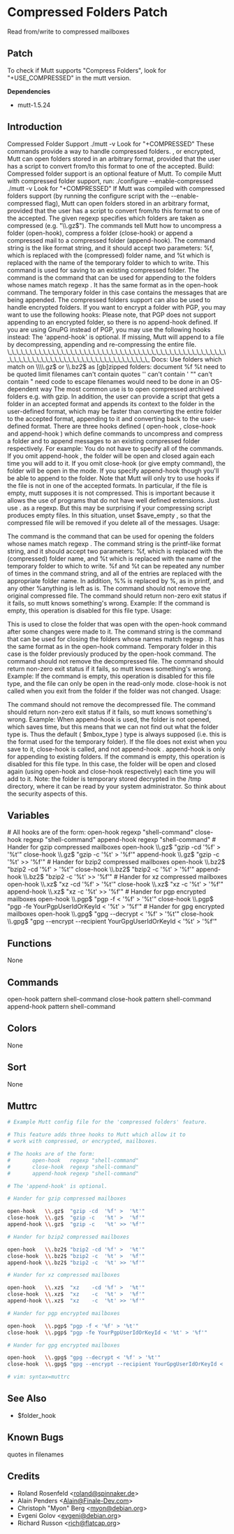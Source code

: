 Compressed Folders Patch
========================

Read from/write to compressed mailboxes

Patch
-----

To check if Mutt supports "Compress Folders", look for "+USE\_COMPRESSED" in the mutt version.

**Dependencies**
-   mutt-1.5.24

Introduction
------------

Compressed Folder Support ./mutt -v Look for "+COMPRESSED" These commands provide a way to handle compressed folders. , or encrypted, Mutt can open folders stored in an arbitrary format, provided that the user has a script to convert from/to this format to one of the accepted. Build: Compressed folder support is an optional feature of Mutt. To compile Mutt with compressed folder support, run: ./configure --enable-compressed ./mutt -v Look for "+COMPRESSED" If Mutt was compiled with compressed folders support (by running the
configure
script with the
--enable-compressed
flag), Mutt can open folders stored in an arbitrary format, provided that the user has a script to convert from/to this format to one of the accepted. The given regexp specifies which folders are taken as compressed (e.g. "\\\\.gz$"). The commands tell Mutt how to uncompress a folder (open-hook), compress a folder (close-hook) or append a compressed mail to a compressed folder (append-hook). The command string is the like format string, and it should accept two parameters: %f, which is replaced with the (compressed) folder name, and %t which is replaced with the name of the temporary folder to which to write. This command is used for saving to an existing compressed folder. The
command
is the command that can be used for appending to the folders whose names match
regexp
. It has the same format as in the
open-hook
command. The temporary folder in this case contains the messages that are being appended.
The compressed folders support can also be used to handle encrypted folders. If you want to encrypt a folder with PGP, you may want to use the following hooks: Please note, that PGP does not support appending to an encrypted folder, so there is no append-hook defined. If you are using GnuPG instead of PGP, you may use the following hooks instead: The 'append-hook' is optional. If missing, Mutt will append to a file by decompressing, appending and re-compressing the entire file. \_\_\_\_\_\_\_\_\_\_\_\_\_\_\_\_\_\_\_\_\_\_\_\_\_\_\_\_\_\_\_\_\_\_\_\_\_\_\_\_\_\_\_\_\_\_\_\_\_\_\_\_\_\_\_\_\_\_\_\_\_\_\_\_\_\_\_\_\_\_\_\_\_\_\_\_\_\_\_\_ Docs: Use folders which match on \\\\.gz$ or \\\\.bz2$ as [gb]zipped folders: document %f %t need to be quoted limit filenames can't contain quotes '' can't contain ' "" can't contain " need code to escape filenames would need to be done in an OS-dependent way The most common use is to open compressed archived folders e.g. with gzip. In addition, the user can provide a script that gets a folder in an accepted format and appends its context to the folder in the user-defined format, which may be faster than converting the entire folder to the accepted format, appending to it and converting back to the user-defined format. There are three hooks defined (
open-hook
,
close-hook
and
append-hook
) which define commands to uncompress and compress a folder and to append messages to an existing compressed folder respectively. For example: You do not have to specify all of the commands. If you omit
append-hook
, the folder will be open and closed again each time you will add to it. If you omit
close-hook
(or give empty command), the folder will be open in the mode. If you specify
append-hook
though you'll be able to append to the folder. Note that Mutt will only try to use hooks if the file is not in one of the accepted formats. In particular, if the file is empty, mutt supposes it is not compressed. This is important because it allows the use of programs that do not have well defined extensions. Just use
.
as a regexp. But this may be surprising if your compressing script produces empty files. In this situation, unset
$save\_empty
, so that the compressed file will be removed if you delete all of the messages.
Usage:

The
command
is the command that can be used for opening the folders whose names match
regexp
. The
command
string is the printf-like format string, and it should accept two parameters: %f, which is replaced with the (compressed) folder name, and %t which is replaced with the name of the temporary folder to which to write. %f and %t can be repeated any number of times in the command string, and all of the entries are replaced with the appropriate folder name. In addition, %% is replaced by %, as in printf, and any other %anything is left as is. The
command
should
not
remove the original compressed file. The
command
should return non-zero exit status if it fails, so mutt knows something's wrong. Example: If the
command
is empty, this operation is disabled for this file type.
Usage:

This is used to close the folder that was open with the
open-hook
command after some changes were made to it. The
command
string is the command that can be used for closing the folders whose names match
regexp
. It has the same format as in the
open-hook
command. Temporary folder in this case is the folder previously produced by the
open-hook
command. The
command
should
not
remove the decompressed file. The
command
should return non-zero exit status if it fails, so mutt knows something's wrong. Example: If the
command
is empty, this operation is disabled for this file type, and the file can only be open in the read-only mode.
close-hook
is not called when you exit from the folder if the folder was not changed.
Usage:

The
command
should
not
remove the decompressed file. The
command
should return non-zero exit status if it fails, so mutt knows something's wrong. Example: When
append-hook
is used, the folder is not opened, which saves time, but this means that we can not find out what the folder type is. Thus the default (
$mbox\_type
) type is always supposed (i.e. this is the format used for the temporary folder). If the file does not exist when you save to it,
close-hook
is called, and not
append-hook
.
append-hook
is only for appending to existing folders. If the
command
is empty, this operation is disabled for this file type. In this case, the folder will be open and closed again (using
open-hook
and
close-hook
respectively) each time you will add to it.
Note:
the folder is temporary stored decrypted in the /tmp directory, where it can be read by your system administrator. So think about the security aspects of this.

Variables
---------

\# All hooks are of the form: open-hook regexp "shell-command" close-hook regexp "shell-command" append-hook regexp "shell-command" \# Hander for gzip compressed mailboxes open-hook \\\\.gz$ "gzip -cd '%f' \> '%t'" close-hook \\\\.gz$ "gzip -c '%t' \> '%f'" append-hook \\\\.gz$ "gzip -c '%t' \>\> '%f'" \# Hander for bzip2 compressed mailboxes open-hook \\\\.bz2$ "bzip2 -cd '%f' \> '%t'" close-hook \\\\.bz2$ "bzip2 -c '%t' \> '%f'" append-hook \\\\.bz2$ "bzip2 -c '%t' \>\> '%f'" \# Hander for xz compressed mailboxes open-hook \\\\.xz$ "xz -cd '%f' \> '%t'" close-hook \\\\.xz$ "xz -c '%t' \> '%f'" append-hook \\\\.xz$ "xz -c '%t' \>\> '%f'" \# Hander for pgp encrypted mailboxes open-hook \\\\.pgp$ "pgp -f \< '%f' \> '%t'" close-hook \\\\.pgp$ "pgp -fe YourPgpUserIdOrKeyId \< '%t' \> '%f'" \# Hander for gpg encrypted mailboxes open-hook \\\\.gpg$ "gpg --decrypt \< '%f' \> '%t'" close-hook \\\\.gpg$ "gpg --encrypt --recipient YourGpgUserIdOrKeyId \< '%t' \> '%f'"

Functions
---------

None

Commands
--------

open-hook
pattern
shell-command
close-hook
pattern
shell-command
append-hook
pattern
shell-command

Colors
------

None

Sort
----

None

Muttrc
------

```bash
# Example Mutt config file for the 'compressed folders' feature.

# This feature adds three hooks to Mutt which allow it to
# work with compressed, or encrypted, mailboxes.

# The hooks are of the form:
#       open-hook   regexp "shell-command"
#       close-hook  regexp "shell-command"
#       append-hook regexp "shell-command"

# The 'append-hook' is optional.

# Hander for gzip compressed mailboxes

open-hook   \\.gz$  "gzip -cd  '%f' >  '%t'"
close-hook  \\.gz$  "gzip -c   '%t' >  '%f'"
append-hook \\.gz$  "gzip -c   '%t' >> '%f'"

# Hander for bzip2 compressed mailboxes

open-hook   \\.bz2$ "bzip2 -cd '%f' >  '%t'"
close-hook  \\.bz2$ "bzip2 -c  '%t' >  '%f'"
append-hook \\.bz2$ "bzip2 -c  '%t' >> '%f'"

# Hander for xz compressed mailboxes

open-hook   \\.xz$  "xz    -cd '%f' >  '%t'"
close-hook  \\.xz$  "xz    -c  '%t' >  '%f'"
append-hook \\.xz$  "xz    -c  '%t' >> '%f'"

# Hander for pgp encrypted mailboxes

open-hook   \\.pgp$ "pgp -f < '%f' > '%t'"
close-hook  \\.pgp$ "pgp -fe YourPgpUserIdOrKeyId < '%t' > '%f'"

# Hander for gpg encrypted mailboxes

open-hook   \\.gpg$ "gpg --decrypt < '%f' > '%t'"
close-hook  \\.gpg$ "gpg --encrypt --recipient YourGpgUserIdOrKeyId < '%t' > '%f'"

# vim: syntax=muttrc
```

See Also
--------

-   $folder\_hook

Known Bugs
----------

quotes in filenames

Credits
-------

-   Roland Rosenfeld \<roland@spinnaker.de\>
-   Alain Penders \<Alain@Finale-Dev.com\>
-   Christoph "Myon" Berg \<myon@debian.org\>
-   Evgeni Golov \<evgeni@debian.org\>
-   Richard Russon \<rich@flatcap.org\>

